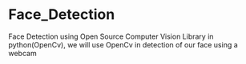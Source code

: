 # Face_Detection

Face Detection using Open Source Computer Vision Library in python(OpenCv), we will use OpenCv in detection of our face using a webcam
